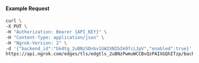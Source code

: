 <!-- Code generated for API Clients. DO NOT EDIT. -->

#### Example Request

```bash
curl \
-X PUT \
-H "Authorization: Bearer {API_KEY}" \
-H "Content-Type: application/json" \
-H "Ngrok-Version: 2" \
-d '{"backend_id":"bkdtg_2uBNzSDnbv1GW2XNIbIm9fcLJpV","enabled":true}' \
https://api.ngrok.com/edges/tls/edgtls_2uBNzPwmuWCCBvQzPAIXGQhITzp/backend
```
